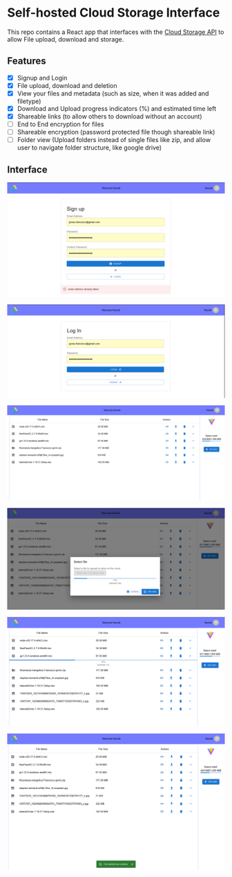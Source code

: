 # Self-hosted Cloud Storage Interface

This repo contains a React app that interfaces with the [Cloud Storage API](https://github.com/reznik99/cloud-storage-api) to allow File upload, download and storage.


## Features
- [x] Signup and Login
- [x] File upload, download and deletion
- [x] View your files and metadata (such as size, when it was added and filetype)
- [x] Download and Upload progress indicators (%) and estimated time left
- [x] Shareable links (to allow others to download without an account)
- [ ] End to End encryption for files
- [ ] Shareable encryption (password protected file though shareable link)
- [ ] Folder view (Upload folders instead of single files like zip, and allow user to navigate folder structure, like google drive)

## Interface

![Signup Screenshot][signup]

![Login Screenshot][login]

![Dashboard Screenshot][dashboard]

![Upload Screenshot][upload]

![Download Screenshot][download]

![Deletion Screenshot][deletion]

<!-- LINKS -->
[signup]: 1-readme-src/signup.png
[login]: 1-readme-src/login.png
[dashboard]: 1-readme-src/dashboard.png
[upload]: 1-readme-src/upload.png
[download]: 1-readme-src/download.png
[deletion]: 1-readme-src/deletion.png